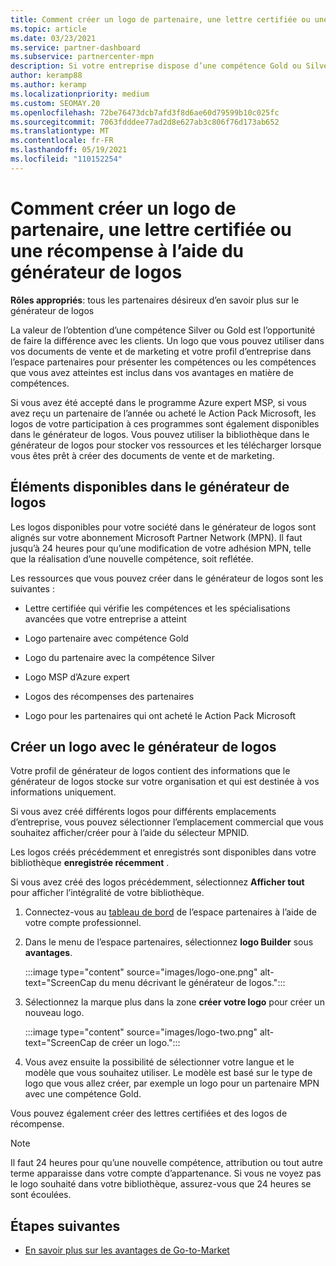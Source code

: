 ```yaml
---
title: Comment créer un logo de partenaire, une lettre certifiée ou une récompense à l’aide du générateur de logos
ms.topic: article
ms.date: 03/23/2021
ms.service: partner-dashboard
ms.subservice: partnercenter-mpn
description: Si votre entreprise dispose d’une compétence Gold ou Silver, générez un logo personnalisé pour votre entreprise ou demandez une lettre de vérification certifiée personnalisée à l’aide de l’outil logo Builder de l’espace partenaires.
author: keramp88
ms.author: keramp
ms.localizationpriority: medium
ms.custom: SEOMAY.20
ms.openlocfilehash: 72be76473dcb7afd3f8d6ae60d79599b10c025fc
ms.sourcegitcommit: 7063fdddee77ad2d8e627ab3c806f76d173ab652
ms.translationtype: MT
ms.contentlocale: fr-FR
ms.lasthandoff: 05/19/2021
ms.locfileid: "110152254"
---
```

# <a name="how-to-create-a-partner-logo-certified-letter-or-award-using-logo-builder"></a>Comment créer un logo de partenaire, une lettre certifiée ou une récompense à l’aide du générateur de logos

**Rôles appropriés**: tous les partenaires désireux d’en savoir plus sur le générateur de logos

La valeur de l’obtention d’une compétence Silver ou Gold est l’opportunité de faire la différence avec les clients. Un logo que vous pouvez utiliser dans vos documents de vente et de marketing et votre profil d’entreprise dans l’espace partenaires pour présenter les compétences ou les compétences que vous avez atteintes est inclus dans vos avantages en matière de compétences. 

Si vous avez été accepté dans le programme Azure expert MSP, si vous avez reçu un partenaire de l’année ou acheté le Action Pack Microsoft, les logos de votre participation à ces programmes sont également disponibles dans le générateur de logos. Vous pouvez utiliser la bibliothèque dans le générateur de logos pour stocker vos ressources et les télécharger lorsque vous êtes prêt à créer des documents de vente et de marketing. 

## <a name="what-is-available-in-logo-builder"></a>Éléments disponibles dans le générateur de logos

Les logos disponibles pour votre société dans le générateur de logos sont alignés sur votre abonnement Microsoft Partner Network (MPN). Il faut jusqu’à 24 heures pour qu’une modification de votre adhésion MPN, telle que la réalisation d’une nouvelle compétence, soit reflétée.

Les ressources que vous pouvez créer dans le générateur de logos sont les suivantes :

- Lettre certifiée qui vérifie les compétences et les spécialisations avancées que votre entreprise a atteint

- Logo partenaire avec compétence Gold

- Logo du partenaire avec la compétence Silver

- Logo MSP d’Azure expert

- Logos des récompenses des partenaires

- Logo pour les partenaires qui ont acheté le Action Pack Microsoft

## <a name="create-a-logo-using-logo-builder"></a>Créer un logo avec le générateur de logos

Votre profil de générateur de logos contient des informations que le générateur de logos stocke sur votre organisation et qui est destinée à vos informations uniquement.

Si vous avez créé différents logos pour différents emplacements d’entreprise, vous pouvez sélectionner l’emplacement commercial que vous souhaitez afficher/créer pour à l’aide du sélecteur MPNID.

Les logos créés précédemment et enregistrés sont disponibles dans votre bibliothèque **enregistrée récemment** .

Si vous avez créé des logos précédemment, sélectionnez **Afficher tout** pour afficher l’intégralité de votre bibliothèque.

1. Connectez-vous au [tableau de bord](https://partner.microsoft.com/dashboard) de l’espace partenaires à l’aide de votre compte professionnel.

1. Dans le menu de l’espace partenaires, sélectionnez **logo Builder** sous **avantages**.
 
   :::image type="content" source="images/logo-one.png" alt-text="ScreenCap du menu décrivant le générateur de logos.":::

3. Sélectionnez la marque plus dans la zone **créer votre logo** pour créer un nouveau logo.

   :::image type="content" source="images/logo-two.png" alt-text="ScreenCap de créer un logo.":::

4. Vous avez ensuite la possibilité de sélectionner votre langue et le modèle que vous souhaitez utiliser. Le modèle est basé sur le type de logo que vous allez créer, par exemple un logo pour un partenaire MPN avec une compétence Gold.

Vous pouvez également créer des lettres certifiées et des logos de récompense.

>[!NOTE]
>Il faut 24 heures pour qu’une nouvelle compétence, attribution ou tout autre terme apparaisse dans votre compte d’appartenance. Si vous ne voyez pas le logo souhaité dans votre bibliothèque, assurez-vous que 24 heures se sont écoulées.

## <a name="next-steps"></a>Étapes suivantes

- [En savoir plus sur les avantages de Go-to-Market](mpn-learn-about-go-to-market-benefits.md)
